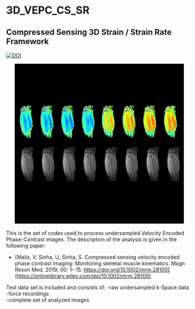 # 3D_VEPC_CS_SR
## Compressed Sensing 3D Strain / Strain Rate Framework
[![DOI](https://zenodo.org/badge/245132989.svg)](https://zenodo.org/badge/latestdoi/245132989)

<p align="center">
  <img width="458" height="433" src=/image/preview.png>
</p>


This is the set of codes used to process undersampled Velocity Encoded Phase-Contrast images.
The description of the analysis is given in the following paper:

- [Malis, V, Sinha, U, Sinha, S. Compressed sensing velocity encoded phase contrast imaging: Monitoring skeletal muscle kinematics. Magn Reson Med. 2019; 00: 1– 15. https://doi.org/10.1002/mrm.28100](https://onlinelibrary.wiley.com/doi/10.1002/mrm.28100)



Test data set is included and consists of:
  -raw undersampled k-Space data
  -force recordings  
  -complete set of analyzed images 
